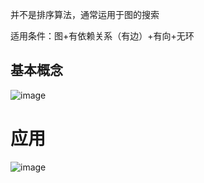 并不是排序算法，通常运用于图的搜索

适用条件：图+有依赖关系（有边）+有向+无环
## 基本概念
![image](https://user-images.githubusercontent.com/83968454/193409031-302598c4-6a48-4928-b982-d58c266c67ce.png)
# 应用

![image](https://user-images.githubusercontent.com/83968454/193409136-611cbb40-2706-48a6-b7a1-84777f4ca686.png)
